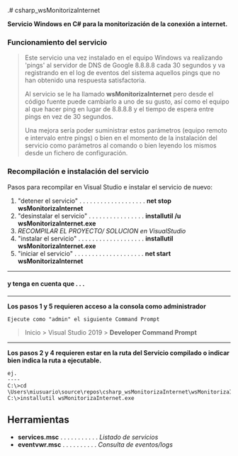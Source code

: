  .# csharp_wsMonitorizaInternet

**Servicio Windows en C# para la monitorización de la conexión a internet.**

### Funcionamiento del servicio

>Este servicio una vez instalado en el equipo Windows va realizando 'pings' al servidor de DNS de Google 8.8.8.8 cada 30 segundos y va registrando en el log de eventos del sistema aquellos pings que no han obtenido una respuesta satisfactoria.
>
>Al servicio se le ha llamado **wsMonitorizaInternet** pero desde el código fuente puede cambiarlo a uno de su gusto, así como el equipo al que hacer ping en lugar de 8.8.8.8 y el tiempo de espera entre pings en vez de 30 segundos.
>
>Una mejora sería poder suministrar estos parámetros (equipo remoto e intervalo entre pings) o bien en el momento de la instalación del servicio como parámetros al comando o bien leyendo los mismos desde un fichero de configuración.

### Recompilación e instalación del servicio

Pasos para recompilar en Visual Studio e instalar el servicio de nuevo:

1. "detener el servicio" . . . . . . . . . . . . . . . . . . . **net stop wsMonitorizaInternet**
2. "desinstalar el servicio" . . . . . . . . . . . . . . . . **installutil /u wsMonitorizaInternet.exe**
3. *RECOMPILAR EL PROYECTO/ SOLUCION en VisualStudio*
4. "instalar el servicio" . . . . . . . . . . . . . . . . . . . **installutil wsMonitorizaInternet.exe**
5. "iniciar el servicio" . . . . . . . . . . . . . . . . . . . . **net start wsMonitorizaInternet**
----
#### y tenga en cuenta que . . .
----
**Los pasos 1 y 5 requieren acceso a la consola como administrador**

    Ejecute como "admin" el siguiente Command Prompt
>Inicio > Visual Studio 2019 > **Developer Command Prompt**

----

**Los pasos 2 y 4 requieren estar en la ruta del Servicio compilado o indicar bien indica la ruta a ejecutable.**
  
    ej.
    ----
    C:\>cd \Users\miusuario\source\repos\csharp_wsMonitorizaInternet\wsMonitorizaInternet\bin\Debug>
    C:\>installutil wsMonitorizaInternet.exe

## Herramientas

* **services.msc** . . . . . . . . . . . *Listado de servicios*
* **eventvwr.msc** . . . . . . . . . . *Consulta de eventos/logs*

